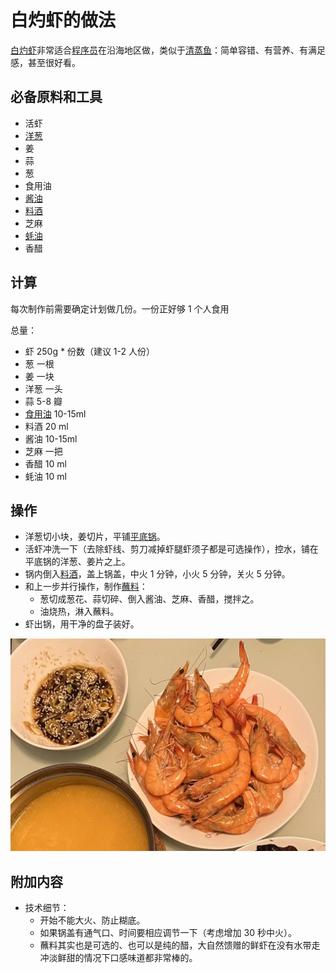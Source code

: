 # 白灼虾的做法

[白灼虾](https://zh.wikipedia.org/wiki/白灼虾)非常适合[程序员](https://zh.wikipedia.org/wiki/程序员)在沿海地区做，类似于[清蒸鱼](https://zh.wikipedia.org/wiki/清蒸鱼)：简单容错、有营养、有满足感，甚至很好看。

## 必备原料和工具

- 活虾
- [洋葱](https://zh.wikipedia.org/wiki/洋葱)
- 姜
- 蒜
- 葱
- 食用油
- [酱油](https://zh.wikipedia.org/wiki/酱油)
- [料酒](https://zh.wikipedia.org/wiki/料酒)
- 芝麻
- [蚝油](https://zh.wikipedia.org/wiki/蚝油)
- 香醋

## 计算

每次制作前需要确定计划做几份。一份正好够 1 个人食用

总量：

- 虾 250g * 份数（建议 1-2 人份）
- 葱 一根
- 姜 一块
- 洋葱 一头
- 蒜 5-8 瓣
- [食用油](https://zh.wikipedia.org/wiki/食用油) 10-15ml
- 料酒 20 ml
- 酱油 10-15ml
- 芝麻 一把
- 香醋 10 ml
- 蚝油 10 ml

## 操作

- 洋葱切小块，姜切片，平铺[平底锅](https://zh.wikipedia.org/wiki/平底锅)。
- 活虾冲洗一下（去除虾线、剪刀减掉虾腿虾须子都是可选操作），控水，铺在平底锅的洋葱、姜片之上。
- 锅内倒入[料酒](https://zh.wikipedia.org/wiki/料酒)，盖上锅盖，中火 1 分钟，小火 5 分钟，关火 5 分钟。
- 和上一步并行操作，制作[蘸料](https://zh.wikipedia.org/wiki/蘸料)：
  - 葱切成葱花、蒜切碎、倒入酱油、芝麻、香醋，搅拌之。
  - 油烧热，淋入蘸料。
- 虾出锅，用干净的盘子装好。

![白灼虾](./白灼虾.webp)

## 附加内容

- 技术细节：
  - 开始不能大火、防止糊底。
  - 如果锅盖有通气口、时间要相应调节一下（考虑增加 30 秒中火）。
  - 蘸料其实也是可选的、也可以是纯的醋，大自然馈赠的鲜虾在没有水带走冲淡鲜甜的情况下口感味道都非常棒的。


